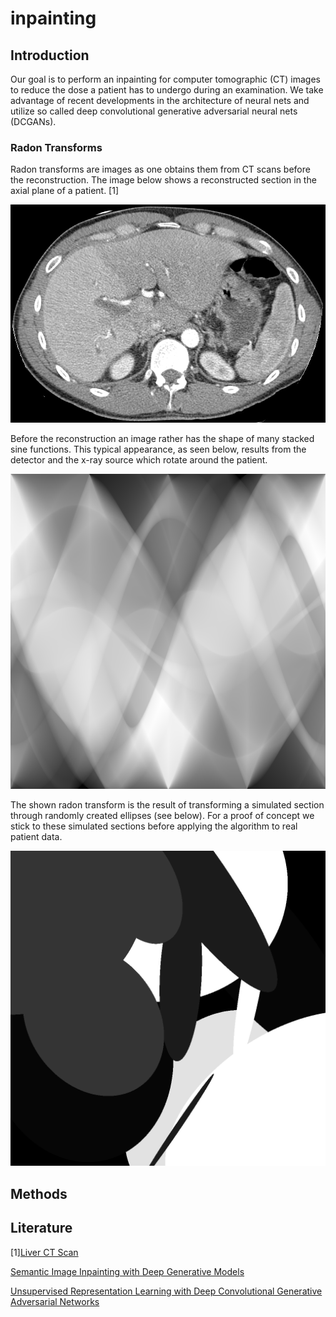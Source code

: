 # inpainting

## Introduction

Our goal is to perform an inpainting for computer tomographic (CT) images to reduce the dose a patient has to undergo during an examination. We take advantage of recent developments in the architecture of neural nets and utilize so called deep convolutional generative adversarial neural nets (DCGANs).

### Radon Transforms

Radon transforms are images as one obtains them from CT scans before the reconstruction. The image below shows a reconstructed section in the axial plane of a patient. [1]

![CT Image of the Liver](img/real_ct.png)

Before the reconstruction an image rather has the shape of many stacked sine functions. This typical appearance, as seen below, results from the detector and the x-ray source which rotate around the patient. 

![Radon Transform](img/rand_ell_rad.png)

The shown radon transform is the result of transforming a simulated section through randomly created ellipses (see below). For a proof of concept we stick to these simulated sections before applying the algorithm to real patient data.

![Random Ellipses](img/rand_ell.png)

## Methods

## Literature
[1][Liver CT Scan](https://upload.wikimedia.org/wikipedia/en/0/06/R_vs_L_Liver_by_CT.PNG "Link to Wikipedia")

[Semantic Image Inpainting with Deep Generative Models](https://arxiv.org/abs/1607.07539 "Link to arXiv")

[Unsupervised Representation Learning with Deep Convolutional Generative Adversarial Networks](https://arxiv.org/abs/1511.06434 "Link to arXiv")
